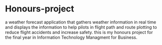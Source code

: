 # Honours-project
a weather forecast application that gathers weather information in real time and displays the information to help pilots in flight path and route plotting to reduce flight accidents and increase safety.
this is my honours project for the final year in Information Technology Managment for Business. 
